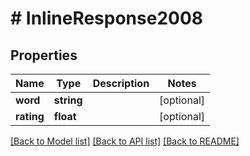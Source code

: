 # # InlineResponse2008

## Properties

Name | Type | Description | Notes
------------ | ------------- | ------------- | -------------
**word** | **string** |  | [optional]
**rating** | **float** |  | [optional]

[[Back to Model list]](../../README.md#models) [[Back to API list]](../../README.md#endpoints) [[Back to README]](../../README.md)
